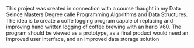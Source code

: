 This project was created in connection with a course thaught in my Data Seince Masters Degree calle Programming Algorithms and Data Structures. The idea is to create a coffe logging program capale of replacing and improving hand written logging of coffee brewing with an hario V60. The program should be viewed as a prototype, as a final product would need an improved user interface, and an improved data storage solution
